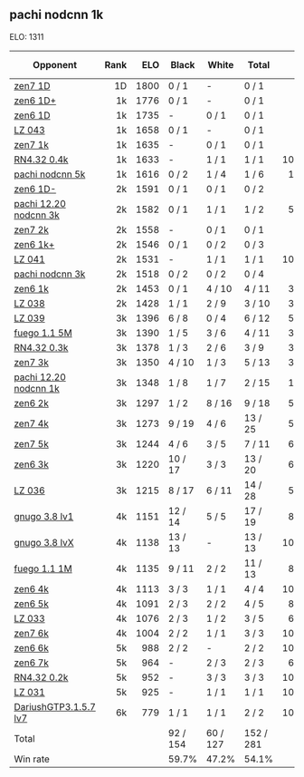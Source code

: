 ## pachi nodcnn 1k ##

ELO: 1311

Opponent | Rank | ELO | Black | White | Total | Win rate
---------|-----:|----:|-------|-------|-------|-------:
[zen7 1D](zen7%201D.md) | 1D | 1800 | 0 / 1 | - | 0 / 1 | 0.0%
[zen6 1D+](zen6%201D+.md) | 1k | 1776 | 0 / 1 | - | 0 / 1 | 0.0%
[zen6 1D](zen6%201D.md) | 1k | 1735 | - | 0 / 1 | 0 / 1 | 0.0%
[LZ 043](LZ%20043.md) | 1k | 1658 | 0 / 1 | - | 0 / 1 | 0.0%
[zen7 1k](zen7%201k.md) | 1k | 1635 | - | 0 / 1 | 0 / 1 | 0.0%
[RN4.32 0.4k](RN4.32%200.4k.md) | 1k | 1633 | - | 1 / 1 | 1 / 1 | 100.0%
[pachi nodcnn 5k](pachi%20nodcnn%205k.md) | 1k | 1616 | 0 / 2 | 1 / 4 | 1 / 6 | 16.7%
[zen6 1D-](zen6%201D-.md) | 2k | 1591 | 0 / 1 | 0 / 1 | 0 / 2 | 0.0%
[pachi 12.20 nodcnn 3k](pachi%2012.20%20nodcnn%203k.md) | 2k | 1582 | 0 / 1 | 1 / 1 | 1 / 2 | 50.0%
[zen7 2k](zen7%202k.md) | 2k | 1558 | - | 0 / 1 | 0 / 1 | 0.0%
[zen6 1k+](zen6%201k+.md) | 2k | 1546 | 0 / 1 | 0 / 2 | 0 / 3 | 0.0%
[LZ 041](LZ%20041.md) | 2k | 1531 | - | 1 / 1 | 1 / 1 | 100.0%
[pachi nodcnn 3k](pachi%20nodcnn%203k.md) | 2k | 1518 | 0 / 2 | 0 / 2 | 0 / 4 | 0.0%
[zen6 1k](zen6%201k.md) | 2k | 1453 | 0 / 1 | 4 / 10 | 4 / 11 | 36.4%
[LZ 038](LZ%20038.md) | 2k | 1428 | 1 / 1 | 2 / 9 | 3 / 10 | 30.0%
[LZ 039](LZ%20039.md) | 3k | 1396 | 6 / 8 | 0 / 4 | 6 / 12 | 50.0%
[fuego 1.1 5M](fuego%201.1%205M.md) | 3k | 1390 | 1 / 5 | 3 / 6 | 4 / 11 | 36.4%
[RN4.32 0.3k](RN4.32%200.3k.md) | 3k | 1378 | 1 / 3 | 2 / 6 | 3 / 9 | 33.3%
[zen7 3k](zen7%203k.md) | 3k | 1350 | 4 / 10 | 1 / 3 | 5 / 13 | 38.5%
[pachi 12.20 nodcnn 1k](pachi%2012.20%20nodcnn%201k.md) | 3k | 1348 | 1 / 8 | 1 / 7 | 2 / 15 | 13.3%
[zen6 2k](zen6%202k.md) | 3k | 1297 | 1 / 2 | 8 / 16 | 9 / 18 | 50.0%
[zen7 4k](zen7%204k.md) | 3k | 1273 | 9 / 19 | 4 / 6 | 13 / 25 | 52.0%
[zen7 5k](zen7%205k.md) | 3k | 1244 | 4 / 6 | 3 / 5 | 7 / 11 | 63.6%
[zen6 3k](zen6%203k.md) | 3k | 1220 | 10 / 17 | 3 / 3 | 13 / 20 | 65.0%
[LZ 036](LZ%20036.md) | 3k | 1215 | 8 / 17 | 6 / 11 | 14 / 28 | 50.0%
[gnugo 3.8 lv1](gnugo%203.8%20lv1.md) | 4k | 1151 | 12 / 14 | 5 / 5 | 17 / 19 | 89.5%
[gnugo 3.8 lvX](gnugo%203.8%20lvX.md) | 4k | 1138 | 13 / 13 | - | 13 / 13 | 100.0%
[fuego 1.1 1M](fuego%201.1%201M.md) | 4k | 1135 | 9 / 11 | 2 / 2 | 11 / 13 | 84.6%
[zen6 4k](zen6%204k.md) | 4k | 1113 | 3 / 3 | 1 / 1 | 4 / 4 | 100.0%
[zen6 5k](zen6%205k.md) | 4k | 1091 | 2 / 3 | 2 / 2 | 4 / 5 | 80.0%
[LZ 033](LZ%20033.md) | 4k | 1076 | 2 / 3 | 1 / 2 | 3 / 5 | 60.0%
[zen7 6k](zen7%206k.md) | 4k | 1004 | 2 / 2 | 1 / 1 | 3 / 3 | 100.0%
[zen6 6k](zen6%206k.md) | 5k | 988 | 2 / 2 | - | 2 / 2 | 100.0%
[zen6 7k](zen6%207k.md) | 5k | 964 | - | 2 / 3 | 2 / 3 | 66.7%
[RN4.32 0.2k](RN4.32%200.2k.md) | 5k | 952 | - | 3 / 3 | 3 / 3 | 100.0%
[LZ 031](LZ%20031.md) | 5k | 925 | - | 1 / 1 | 1 / 1 | 100.0%
[DariushGTP3.1.5.7 lv7](DariushGTP3.1.5.7%20lv7.md) | 6k | 779 | 1 / 1 | 1 / 1 | 2 / 2 | 100.0%
Total | | | 92 / 154 | 60 / 127 | 152 / 281 | 
Win rate| | | 59.7% | 47.2% | 54.1% | 

